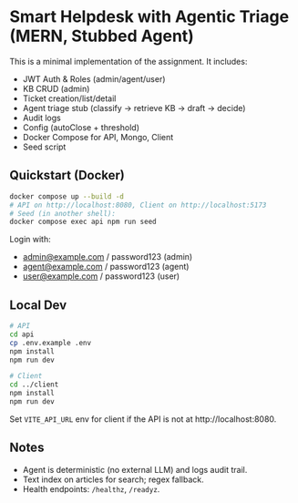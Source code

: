 # Smart Helpdesk with Agentic Triage (MERN, Stubbed Agent)

This is a minimal implementation of the assignment. It includes:
- JWT Auth & Roles (admin/agent/user)
- KB CRUD (admin)
- Ticket creation/list/detail
- Agent triage stub (classify → retrieve KB → draft → decide)
- Audit logs
- Config (autoClose + threshold)
- Docker Compose for API, Mongo, Client
- Seed script

## Quickstart (Docker)

```bash
docker compose up --build -d
# API on http://localhost:8080, Client on http://localhost:5173
# Seed (in another shell):
docker compose exec api npm run seed
```

Login with:
- admin@example.com / password123 (admin)
- agent@example.com / password123 (agent)
- user@example.com / password123 (user)

## Local Dev

```bash
# API
cd api
cp .env.example .env
npm install
npm run dev

# Client
cd ../client
npm install
npm run dev
```

Set `VITE_API_URL` env for client if the API is not at http://localhost:8080.

## Notes
- Agent is deterministic (no external LLM) and logs audit trail.
- Text index on articles for search; regex fallback.
- Health endpoints: `/healthz`, `/readyz`.
```

